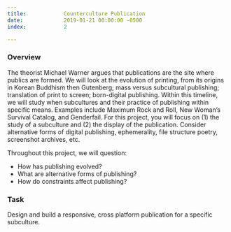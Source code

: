 ```yaml
---
title:            Counterculture Publication
date:             2019-01-21 00:00:00 -0500
index:            2

---
```


### Overview
The theorist Michael Warner argues that publications are the site where publics are formed. We will look at the evolution of printing, from its origins in Korean Buddhism then Gutenberg; mass versus subcultural publishing; translation of print to screen; born-digital publishing. Within this timeline, we will study when subcultures and their practice of publishing within specific means. Examples include Maximum Rock and Roll, New Woman’s Survival Catalog, and Genderfail. For this project, you will focus on (1) the study of a subculture and (2) the display of the publication. Consider alternative forms of digital publishing, ephemerality, file structure poetry, screenshot archives, etc.

Throughout this project, we will question:
- How has publishing evolved?
- What are alternative forms of publishing?
- How do constraints affect publishing?

### Task
Design and build a responsive, cross platform publication for a specific subculture.

